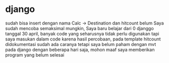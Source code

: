 
# django
sudah bisa insert dengan nama Calc -> Destination dan hitcount belum
Saya sudah mencoba semaksimal mungkin,
Saya baru belajar dari 0 djanggo tanggal 30 april, banyak code yang seharusnya tidak perlu digunakan tapi saya masukan dalam code karena hasil percobaan,
pada template hitcount didokumentasi sudah ada caranya tetapi saya belum paham dengan mvt pada django dengan beberapa hari saja,
mohon maaf saya memberikan program yang belum selesai
